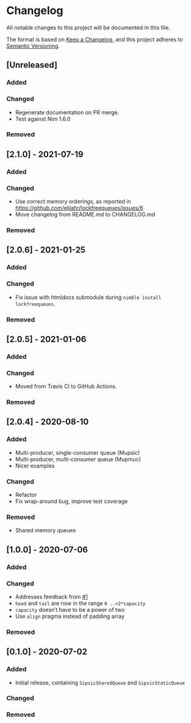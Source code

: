 # Changelog
All notable changes to this project will be documented in this file.

The format is based on [Keep a Changelog](https://keepachangelog.com/en/1.0.0/),
and this project adheres to [Semantic Versioning](https://semver.org/spec/v2.0.0.html).

## [Unreleased]
### Added

### Changed
- Regenerate documentation on PR merge.
- Test against Nim 1.6.0

### Removed
## [2.1.0] - 2021-07-19
### Added

### Changed
- Use correct memory orderings, as reported in https://github.com/elijahr/lockfreequeues/issues/6
- Move changelog from README.md to CHANGELOG.md

### Removed

## [2.0.6] - 2021-01-25
### Added

### Changed
- Fix issue with htmldocs submodule during `nimble install lockfreequeues`.

### Removed

## [2.0.5] - 2021-01-06
### Added

### Changed
- Moved from Travis CI to GitHub Actions.

### Removed

## [2.0.4] - 2020-08-10
### Added
- Multi-producer, single-consumer queue (Mupsic)
- Multi-producer, multi-consumer queue (Mupmuc)
- Nicer examples

### Changed
- Refactor
- Fix wrap-around bug, improve test coverage

### Removed
- Shared memory queues


## [1.0.0] - 2020-07-06
### Added

### Changed
- Addresses feedback from [#1](https://github.com/elijahr/lockfreequeues/issues/1)
- `head` and `tail` are now in the range `0 ..<2*capacity`
- `capacity` doesn’t have to be a power of two
- Use `align` pragma instead of padding array

### Removed

## [0.1.0] - 2020-07-02
### Added
- Initial release, containing `SipsicSharedQueue` and `SipsicStaticQueue`

### Changed

### Removed

